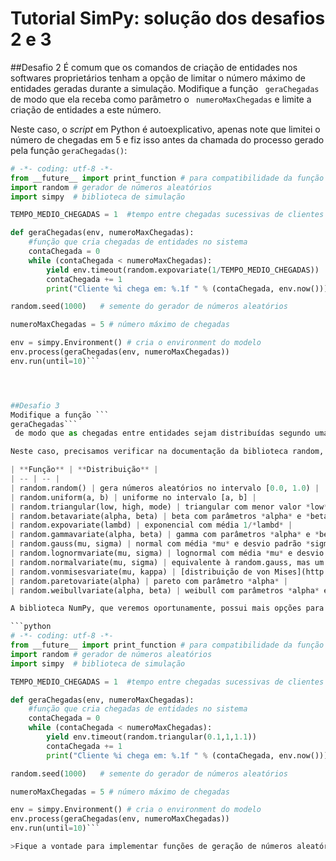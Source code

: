 # Tutorial SimPy: solução dos desafios 2 e 3

##Desafio 2
É comum que os comandos de criação de entidades nos softwares proprietários tenham a opção de limitar o número máximo de entidades geradas durante a simulação. 
Modifique a função ```
geraChegadas```
 de modo que ela receba como parâmetro o ```
numeroMaxChegadas```
 e limite a criação de entidades a este número.
 
Neste caso, o *script* em Python é autoexplicativo, apenas note que limitei o número de chegadas em 5 e fiz isso antes da chamada do processo gerado pela função ```geraChegadas()```:

<!---
pq vc define "tempo_medio_chegadas" e "numeroMaxChegadas" em lugares diferente do código?

no módulo anterior não tinha a constante "tempo_medio_chegadas"

Precisa corrigir mesmo. Em Python, o usual é ctes em maiúsculas e na parte de cima. 

sugestão: trocar o "while" por "for i=1 to n"

não gosto do for nesse caso

random.seed foi comentado?

deveria, mas a seção anterior ficaria puxada. Como resolver?
--->

```python
# -*- coding: utf-8 -*-
from __future__ import print_function # para compatibilidade da função print com o Python 3
import random # gerador de números aleatórios
import simpy  # biblioteca de simulação

TEMPO_MEDIO_CHEGADAS = 1  #tempo entre chegadas sucessivas de clientes

def geraChegadas(env, numeroMaxChegadas):
    #função que cria chegadas de entidades no sistema
    contaChegada = 0
    while (contaChegada < numeroMaxChegadas):
        yield env.timeout(random.expovariate(1/TEMPO_MEDIO_CHEGADAS))
        contaChegada += 1
        print("Cliente %i chega em: %.1f " % (contaChegada, env.now()))

random.seed(1000)   # semente do gerador de números aleatórios

numeroMaxChegadas = 5 # número máximo de chegadas

env = simpy.Environment() # cria o environment do modelo
env.process(geraChegadas(env, numeroMaxChegadas))
env.run(until=10)```




##Desafio 3
Modifique a função ```
geraChegadas```
 de modo que as chegadas entre entidades sejam distribuídas segundo uma distribuição triangular de moda 1, menor valor 0,1 e maior valor 1,1.

Neste caso, precisamos verificar na documentação da biblioteca random, quais são nossas opções. A tabela a seguir, resume as distribuições disponíveis:

| **Função** | **Distribuição** |
| -- | -- |
| random.random() | gera números aleatórios no intervalo [0.0, 1.0) |
| random.uniform(a, b) | uniforme no intervalo [a, b] |
| random.triangular(low, high, mode) | triangular com menor valor *low*, maior valor *high* e moda *mode* |
| random.betavariate(alpha, beta) | beta com parâmetros *alpha* e *beta* |
| random.expovariate(lambd) | exponencial com média 1/*lambd* |
| random.gammavariate(alpha, beta) | gamma com parâmetros *alpha* e *beta* |
| random.gauss(mu, sigma) | normal com média *mu* e desvio padrão *sigma* |
| random.lognormvariate(mu, sigma) | lognormal com média *mu* e desvio padrão *sigma* |
| random.normalvariate(mu, sigma) | equivalente à random.gauss, mas um pouco mais lenta |
| random.vonmisesvariate(mu, kappa) | [distribuição de von Mises](http://en.wikipedia.org/wiki/Von_Mises_distribution) com parâmetros *mu* e *kappa* |
| random.paretovariate(alpha) | pareto com parâmetro *alpha* |
| random.weibullvariate(alpha, beta) | weibull com parâmetros *alpha* e *beta* |

A biblioteca NumPy, que veremos oportunamente, possui mais opções para distribuições estatísticas. Por enquanto, o desafio 3 pode ser solucionado de maneira literal:

```python
# -*- coding: utf-8 -*-
from __future__ import print_function # para compatibilidade da função print com o Python 3
import random # gerador de números aleatórios
import simpy  # biblioteca de simulação

TEMPO_MEDIO_CHEGADAS = 1  #tempo entre chegadas sucessivas de clientes

def geraChegadas(env, numeroMaxChegadas):
    #função que cria chegadas de entidades no sistema
    contaChegada = 0
    while (contaChegada < numeroMaxChegadas):
        yield env.timeout(random.triangular(0.1,1,1.1))
        contaChegada += 1
        print("Cliente %i chega em: %.1f " % (contaChegada, env.now()))

random.seed(1000)   # semente do gerador de números aleatórios

numeroMaxChegadas = 5 # número máximo de chegadas

env = simpy.Environment() # cria o environment do modelo
env.process(geraChegadas(env, numeroMaxChegadas))
env.run(until=10)```

>Fique a vontade para implementar funções de geração de números aleatórios ao seu gosto. Note, e isso é importante, que **praticamente todos os seus modelos de simulação em SimPy precisarão deste tipo de função!**


